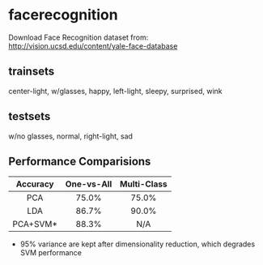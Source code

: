 # facerecognition
Download Face Recognition dataset from: http://vision.ucsd.edu/content/yale-face-database

## trainsets
center-light, w/glasses, happy, left-light, sleepy, surprised, wink
## testsets
w/no glasses, normal, right-light, sad

## Performance Comparisions
| Accuracy | One-vs-All | Multi-Class |
|:--------:|:--------------:|:------:|
| PCA | 75.0% | 75.0% |
| LDA | 86.7% | 90.0% |
| PCA+SVM* | 88.3% | N/A |
* 95% variance are kept after dimensionality reduction, which degrades SVM performance
